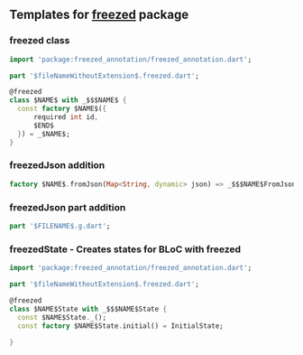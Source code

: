 ## Templates for [freezed](https://pub.dev/packages/freezed) package


### freezed class
```dart
import 'package:freezed_annotation/freezed_annotation.dart';

part '$fileNameWithoutExtension$.freezed.dart';

@freezed
class $NAME$ with _$$$NAME$ {
  const factory $NAME$({
      required int id,
      $END$
  }) = _$NAME$;
}
```

### freezedJson addition
```dart
factory $NAME$.fromJson(Map<String, dynamic> json) => _$$$NAME$FromJson(json);
```

### freezedJson part addition
```dart
part '$FILENAME$.g.dart';
```

### freezedState - Creates states for BLoC with freezed
```dart
import 'package:freezed_annotation/freezed_annotation.dart';

part '$fileNameWithoutExtension$.freezed.dart';

@freezed
class $NAME$State with _$$$NAME$State {
  const $NAME$State._();
  const factory $NAME$State.initial() = InitialState;
  
}
```

